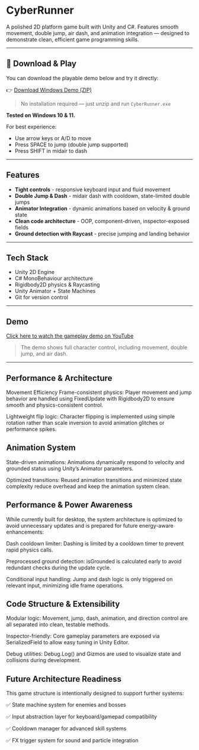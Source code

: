 # CyberRunner

A polished 2D platform game built with Unity and C#. Features smooth movement, double jump, air dash, and animation integration — designed to demonstrate clean, efficient game programming skills.

---

## 🔽 Download & Play

You can download the playable demo below and try it directly:

👉 [Download Windows Demo (ZIP)](https://drive.google.com/file/d/1nkFUYEoHg22pPIfAN2oKVPAN6sRVAt9z/view?usp=sharing)

> No installation required — just unzip and run `CyberRunner.exe`

**Tested on Windows 10 & 11.**

For best experience:
- Use arrow keys or A/D to move
- Press SPACE to jump (double jump supported)
- Press SHIFT in midair to dash

---

## Features 
- **Tight controls** - responsive keyboard input and fluid movement  
- **Double Jump & Dash** - midair dash with cooldown, state-limited double jumps   
- **Animator Integration** - dynamic animations based on velocity & ground state    
- **Clean code architecture** - OOP, component-driven, inspector-exposed fields  
- **Ground detection with Raycast** - precise jumping and landing behavior  
---

## Tech Stack 

- Unity 2D Engine  
- C# MonoBehaviour architecture  
- Rigidbody2D physics & Raycasting  
- Unity Animator + State Machines  
- Git for version control  

---

## Demo 

[Click here to watch the gameplay demo on YouTube](https://drive.google.com/file/d/1dbqoEWLDyHA30q33niDTN1AivHqU5BuJ/view?usp=sharing)

> The demo shows full character control, including movement, double jump, and air dash.  


---

## Performance & Architecture
Movement Efficiency
Frame-consistent physics: Player movement and jump behavior are handled using FixedUpdate with Rigidbody2D to ensure smooth and physics-consistent control.

Lightweight flip logic: Character flipping is implemented using simple rotation rather than scale inversion to avoid animation glitches or performance spikes.

## Animation System
State-driven animations: Animations dynamically respond to velocity and grounded status using Unity’s Animator parameters.

Optimized transitions: Reused animation transitions and minimized state complexity reduce overhead and keep the animation system clean.

## Performance & Power Awareness
While currently built for desktop, the system architecture is optimized to avoid unnecessary updates and is prepared for future energy-aware enhancements:

Dash cooldown limiter: Dashing is limited by a cooldown timer to prevent rapid physics calls.

Preprocessed ground detection: isGrounded is calculated early to avoid redundant checks during the update cycle.

Conditional input handling: Jump and dash logic is only triggered on relevant input, minimizing idle frame operations.

## Code Structure & Extensibility
Modular logic: Movement, jump, dash, animation, and direction control are all separated into clean, testable methods.

Inspector-friendly: Core gameplay parameters are exposed via SerializedField to allow easy tuning in Unity Editor.

Debug utilities: Debug.Log() and Gizmos are used to visualize state and collisions during development.

## Future Architecture Readiness
This game structure is intentionally designed to support further systems:

✅ State machine system for enemies and bosses

✅ Input abstraction layer for keyboard/gamepad compatibility

✅ Cooldown manager for advanced skill systems

✅ FX trigger system for sound and particle integration
